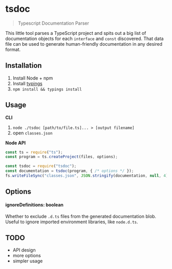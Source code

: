 # tsdoc

> Typescript Documentation Parser

This little tool parses a TypeScript project and spits out a big list of documentation objects for each `interface` and `const` discovered. That data file can be used to generate human-friendly documentation in any desired format.

## Installation

1. Install Node + npm
1. Install [typings]()
1. `npm install && typings install`

## Usage

**CLI**

1. `node ./tsdoc [path/to/file.ts]... > [output filename]`
1. open `classes.json`

**Node API**

```js
const ts = require("ts");
const program = ts.createProject(files, options);

const tsdoc = require("tsdoc");
const documentation = tsdoc(program, { /* options */ });
fs.writeFileSync("classes.json", JSON.stringify(documentation, null, 4));
```

## Options

#### ignoreDefinitions: boolean

Whether to exclude `.d.ts` files from the generated documentation blob.
Useful to ignore imported environment libraries, like `node.d.ts`.

## TODO

- API design
- more options
- simpler usage
